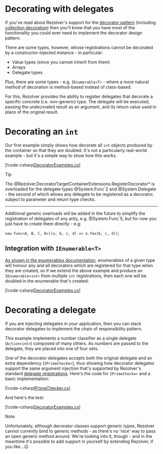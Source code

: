 ﻿# Decorating with delegates

If you've read about Rezolver's support for the [decorator pattern](../decorators.md) (including
[collection decoration](collections.md)) then you'll know that
you have most of the functionality you could ever need to implement the decorator design pattern.

There are some types, however, whose registrations cannot be decorated by a constructor-injected instance - 
in particular:
- Value types (since you cannot inherit from them)
- Arrays
- Delegate types

Plus, there are some types - e.g. `IEnumerable<T>` - where a more natural method of decoration is method-based
instead of class-based.

For this, Rezolver provides the ability to register delegates that decorate a specific concrete (i.e. 
*non*-generic) type.  The delegate will be executed, passing the undecorated result as an argument, and 
its return value used in place of the original result.

# Decorating an `int`

Our first example simply shows how decorate all `int` objects produced by the container so that they are 
doubled.  It's not a particularly real-world example - but it's a simple way to show how this works.

[!code-csharp[DecoratorExamples.cs](../../../../../test/Rezolver.Tests.Examples/DecoratorExamples.cs#example10)]

> [!TIP]
> The @Rezolver.DecoratorTargetContainerExtensions.RegisterDecorator* is overloaded for the delegate types 
> @System.Func`2 and @System.Delegate - the second of which allows any delegate to be registered as a 
> decorator, subject to parameter and return type checks.
> ***
> Additional generic overloads will be added in the future to simplify the registration of delegates of any
> arity, e.g. @System.Func`5, but for now you just have to create them directly - e.g:
> 
> `new Func<A, B, C, D>((a, b, c, d) => a.foo(b, c, d))`;

## Integration with `IEnumerable<T>`

[As shown in the enumerables documentation](../enumerables.md#decorators-and-enumerables), enumerables of a 
given type will honour any and all decorators which are registered for that type when they are created, so if we
extend the above example and produce an `IEnumerable<int>` from multiple `int` registrations, then each one
will be doubled in the enumerable that's created:

[!code-csharp[DecoratorExamples.cs](../../../../../test/Rezolver.Tests.Examples/DecoratorExamples.cs#example11)]

# Decorating a delegate

If you are injecting delegates in your application, then you can stack decorator delegates to implement the 
chain of responsibility pattern.

This example implements a number classifier as a single delegate (`Action<int>`) composed of many others.
As numbers are passed to the delegate, they are placed into one of four sets.

One of the decorator delegates accepts both the original delegate *and* an extra dependency (`IPrimeChecker`),
thus showing how decorator delegates support the same argument injection that's supported by Rezolver's standard
[delegate registrations](../delegates.md). Here's the code for `IPrimeChecker` and a basic implementation:

[!code-csharp[IPrimeChecker.cs](../../../../../test/Rezolver.Tests.Examples/types/IPrimeChecker.cs#example)]

And here's the test:

[!code-csharp[DecoratorExamples.cs](../../../../../test/Rezolver.Tests.Examples/DecoratorExamples.cs#example12)]

> [!NOTE]
> Unfortunately, although decorator classes support generic types, Rezolver cannot currently bind to generic 
> methods - as there's no 'nice' way to pass an open generic method around.  We're looking into it, though - and
> in the meantime it's possible to add support in yourself by extending Rezolver, if you like...:wink: